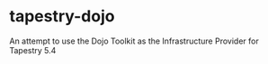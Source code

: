 tapestry-dojo
=============

An attempt to use the Dojo Toolkit as the Infrastructure Provider for Tapestry 5.4
